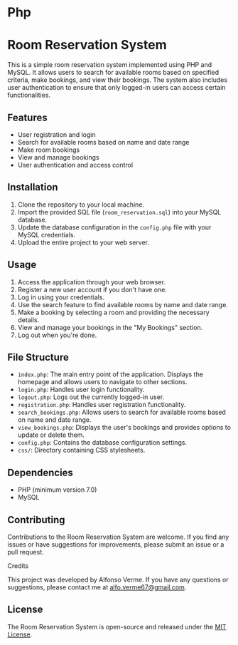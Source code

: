 # Php
# Room Reservation System

This is a simple room reservation system implemented using PHP and MySQL. It allows users to search for available rooms based on specified criteria, make bookings, and view their bookings. The system also includes user authentication to ensure that only logged-in users can access certain functionalities.

## Features

- User registration and login
- Search for available rooms based on name and date range
- Make room bookings
- View and manage bookings
- User authentication and access control

## Installation

1. Clone the repository to your local machine.
2. Import the provided SQL file (`room_reservation.sql`) into your MySQL database.
3. Update the database configuration in the `config.php` file with your MySQL credentials.
4. Upload the entire project to your web server.

## Usage

1. Access the application through your web browser.
2. Register a new user account if you don't have one.
3. Log in using your credentials.
4. Use the search feature to find available rooms by name and date range.
5. Make a booking by selecting a room and providing the necessary details.
6. View and manage your bookings in the "My Bookings" section.
7. Log out when you're done.

## File Structure

- `index.php`: The main entry point of the application. Displays the homepage and allows users to navigate to other sections.
- `login.php`: Handles user login functionality.
- `logout.php`: Logs out the currently logged-in user.
- `registration.php`: Handles user registration functionality.
- `search_bookings.php`: Allows users to search for available rooms based on name and date range.
- `view_bookings.php`: Displays the user's bookings and provides options to update or delete them.
- `config.php`: Contains the database configuration settings.
- `css/`: Directory containing CSS stylesheets.

## Dependencies

- PHP (minimum version 7.0)
- MySQL

## Contributing

Contributions to the Room Reservation System are welcome. If you find any issues or have suggestions for improvements, please submit an issue or a pull request.

Credits

This project was developed by Alfonso Verme. If you have any questions or suggestions, please contact me at alfo.verme67@gmail.com.

## License

The Room Reservation System is open-source and released under the [MIT License](LICENSE).


